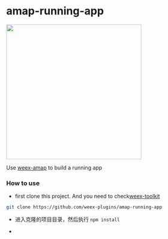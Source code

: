 # amap-running-app

<img width="360" src="http://img1.vued.vanthink.cn/vued1796109b79d25e79bf6eaa4a79c2f44f.png" />

Use [weex-amap](https://github.com/weex-plugins/weex-amap) to build a running app

### How to use

+ first clone this project. And you need to check[weex-toolkit](https://github.com/weexteam/weex-toolkit)

``` bash
git clone https://github.com/weex-plugins/amap-running-app
```

+ 进入克隆的项目目录，然后执行 `npm install`



+ 

